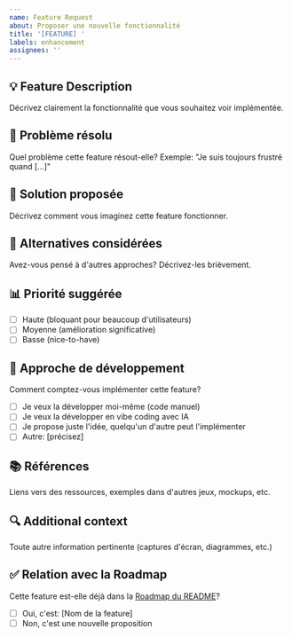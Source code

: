 ```yaml
---
name: Feature Request
about: Proposer une nouvelle fonctionnalité
title: '[FEATURE] '
labels: enhancement
assignees: ''
---
```


## 💡 Feature Description

Décrivez clairement la fonctionnalité que vous souhaitez voir implémentée.

## 🎯 Problème résolu

Quel problème cette feature résout-elle? Exemple: "Je suis toujours frustré quand [...]"

## 💭 Solution proposée

Décrivez comment vous imaginez cette feature fonctionner.

## 🔄 Alternatives considérées

Avez-vous pensé à d'autres approches? Décrivez-les brièvement.

## 📊 Priorité suggérée

- [ ] Haute (bloquant pour beaucoup d'utilisateurs)
- [ ] Moyenne (amélioration significative)
- [ ] Basse (nice-to-have)

## 🤖 Approche de développement

Comment comptez-vous implémenter cette feature?

- [ ] Je veux la développer moi-même (code manuel)
- [ ] Je veux la développer en vibe coding avec IA
- [ ] Je propose juste l'idée, quelqu'un d'autre peut l'implémenter
- [ ] Autre: [précisez]

## 📚 Références

Liens vers des ressources, exemples dans d'autres jeux, mockups, etc.

## 🔍 Additional context

Toute autre information pertinente (captures d'écran, diagrammes, etc.)

## ✅ Relation avec la Roadmap

Cette feature est-elle déjà dans la [Roadmap du README](https://github.com/Enicay/openpark#-roadmap-avant-contributions-externes)?

- [ ] Oui, c'est: [Nom de la feature]
- [ ] Non, c'est une nouvelle proposition
